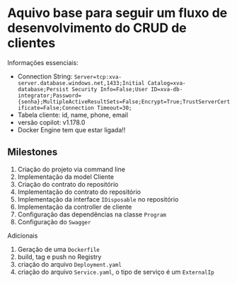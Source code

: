 # Aquivo base para seguir um fluxo de desenvolvimento do CRUD de clientes

Informações essenciais:

- Connection String: `Server=tcp:xva-server.database.windows.net,1433;Initial Catalog=xva-database;Persist Security Info=False;User ID=xva-db-integrator;Password={senha};MultipleActiveResultSets=False;Encrypt=True;TrustServerCertificate=False;Connection Timeout=30;`
- Tabela cliente: id, name, phone, email
- versão copilot: v1.178.0
- Docker Engine tem que estar ligada!!

## Milestones

1. Criação do projeto via command line
2. Implementação da model Cliente
3. Criação do contrato do repositório
4. Implementação do contrato do repositório
5. Implementação da interface `IDisposable` no repositório
6. Implementação da controller de cliente
7. Configuração das dependências na classe `Program`
8. Configuração do `Swagger`

Adicionais

1. Geração de uma `Dockerfile`
2. build, tag e push no Registry
3. criação do arquivo `Deployment.yaml`
4. criação do arquivo `Service.yaml`, o tipo de serviço é um `ExternalIp`